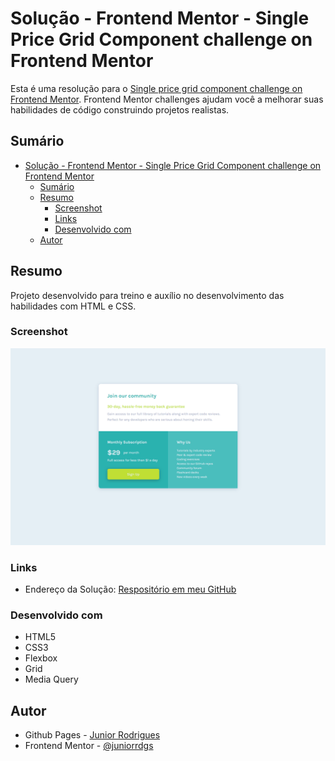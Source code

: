 # Solução - Frontend Mentor - Single Price Grid Component challenge on Frontend Mentor

Esta é uma resolução para o [Single price grid component challenge on Frontend Mentor](https://www.frontendmentor.io/challenges/single-price-grid-component-5ce41129d0ff452fec5abbbc). Frontend Mentor challenges ajudam você a melhorar suas habilidades de código construindo projetos realistas. 

## Sumário

- [Solução - Frontend Mentor - Single Price Grid Component challenge on Frontend Mentor](#solução---frontend-mentor---single-price-grid-component-challenge-on-frontend-mentor)
  - [Sumário](#sumário)
  - [Resumo](#resumo)
    - [Screenshot](#screenshot)
    - [Links](#links)
    - [Desenvolvido com](#desenvolvido-com)
  - [Autor](#autor)

## Resumo
Projeto desenvolvido para treino e auxílio no desenvolvimento das habilidades com HTML e CSS.

### Screenshot
![](/assets/images/screenshot.png)

### Links
- Endereço da Solução: [Respositório em meu GitHub](https://github.com/juniorrdgs/single-price-grid-component)

### Desenvolvido com
- HTML5
- CSS3
- Flexbox
- Grid
- Media Query

## Autor

- Github Pages - [Junior Rodrigues](https://juniorrdgs.github.io)
- Frontend Mentor - [@juniorrdgs](https://www.frontendmentor.io/profile/juniorrdgs)

